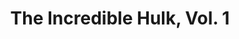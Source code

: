 ---
title: "The Incredible Hulk, Vol. 1"
issue: 391A
issue_nr: 391
full_title: "War & Pieces, Part 2: X-Calation"
subtitle: ""
story_arc: War & Pieces
crossover: ""
variant: ""
publisher: Marvel Comics
creators: 
  - Alan Grant
  - Keith Giffen
  - Don Simpson
release_date: "Jan 21, 1992"
release_year: 1992
genre:
  - Action
  - Adventure
  - Super-Heroes
format: Comic
pages: 32
signed_by: ""
price: 1.25
---